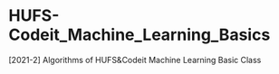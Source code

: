 # HUFS-Codeit_Machine_Learning_Basics
[2021-2] Algorithms of HUFS&amp;Codeit Machine Learning Basic Class 
